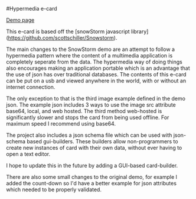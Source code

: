 #Hypermedia e-card

[Demo page](https://kirkins.github.io/Hypermedia-ecard/#)

This e-card is based off the [snowStorm javascript library] (https://github.com/scottschiller/Snowstorm).

The main changes to the SnowStorm demo are an attempt to follow a hypermedia pattern where the content of a multimedia application is completely seperate from the data. The hypermedia way of doing things also encourages making an application portable which is an advantage that the use of json has over traditional databases. The contents of this e-card can be put on a usb and viewed anywhere in the world, with or without an internet connection.

The only exception to that is the third image example defined in the demo json. The example json includes 3 ways to use the image src attribute base64, local, and web hosted. The third method web-hosted is significantly slower and stops the card from being used offline. For maximum speed I recommend using base64.

The project also includes a json schema file which can be used with json-schema based gui-builders. These builders allow non-programmers to create new instances of card with their own data, without ever having to open a text editor.

I hope to update this in the future by adding a GUI-based card-builder.

There are also some small changes to the original demo, for example I added the count-down so I'd have a better example for json attributes which needed to be properly validated.
